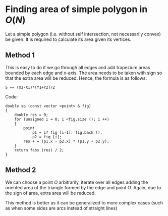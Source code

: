 <!--?title Finding area of simple polygon in O(N) -->

# Finding area of simple polygon in $O(N)$

Let a simple polygon (i.e. without self intersection, not necessarily convex) be given. It is required to calculate its area given its vertices.

## Method 1

This is easy to do if we go through all edges and add trapezium areas bounded by each edge and x-axis. The area needs to be taken with sign so that the extra area will be reduced. Hence, the formula is as follows:

```
S += (X2-X1)*(Y1+Y2)/2
```

Code:

```
double sq (const vector <point> & fig)
{
    double res = 0;
    for (unsigned i = 0; i <fig.size (); i ++)
    {
        point
            p1 = i? fig [i-1]: fig.back (),
            p2 = fig [i];
        res + = (p1.x - p2.x) * (p1.y + p2.y);
    }
    return fabs (res) / 2;
}
```

## Method 2
We can choose a point $O$ arbitrarily, iterate over all edges adding the oriented area of the triangle formed by the edge and point $O$. Again, due to the sign of area, extra area will be reduced.

This method is better as it can be generalized to more complex cases (such as when some sides are arcs instead of straight lines)
